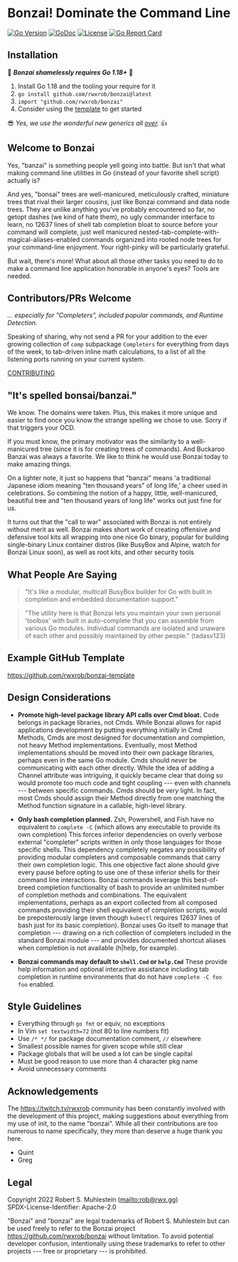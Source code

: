 # Bonzai! Dominate the Command Line

[![Go Version](https://img.shields.io/github/go-mod/go-version/rwxrob/bonzai)](https://tip.golang.org/doc/go1.18)
[![GoDoc](https://godoc.org/github.com/rwxrob/bonzai?status.svg)](https://godoc.org/github.com/rwxrob/bonzai)
[![License](https://img.shields.io/badge/license-Apache2-brightgreen.svg)](LICENSE)
[![Go Report
Card](https://goreportcard.com/badge/github.com/rwxrob/bonzai)](https://goreportcard.com/report/github.com/rwxrob/bonzai)

## Installation

🎉 ***Bonzai shamelessly requires Go 1.18+*** 💋

1. Install Go 1.18 and the tooling your require for it
1. `go install github.com/rwxrob/bonzai@latest` 
1. `import "github.com/rwxrob/bonzai"`
1. Consider using the [template][] to get started

[template]: <https://github.com/rwxrob/bonzai-template>

😎 *Yes, we use the wonderful new generics all [over](fn).* 👍

## Welcome to Bonzai

Yes, "banzai" is something people yell going into battle. But isn't
that what making command line utilities in Go (instead of your favorite
shell script) actually is? 

And yes, "bonsai" trees are well-manicured, meticulously crafted,
miniature trees that rival their larger cousins, just like Bonzai
command and data node trees. They are unlike anything you've probably
encountered so far, no getopt dashes (we kind of hate them), no ugly
commander interface to learn, no 12637 lines of shell tab completion
bloat to source before your command will complete, just well manicured
nested-tab-complete-with-magical-aliases-enabled commands organized into
rooted node trees for your command-line enjoyment. Your right-pinky will
be particularly grateful.

But wait, there's more! What about all those other tasks you need to do
to make a command line application honorable in anyone's eyes? Tools are
needed. 

## Contributors/PRs Welcome

*... especially for "Completers", included popular commands, and Runtime
Detection.*

Speaking of sharing, why not send a PR for your addition to the ever
growing collection of `comp` subpackage `Completers` for everything from
days of the week, to tab-driven inline math calculations, to a list of
all the listening ports running on your current system.

[CONTRIBUTING](CONTRIBUTING)

## "It's spelled bonsai/banzai."

We know. The domains were taken. Plus, this makes it more unique and
easier to find once you know the strange spelling we chose to use. Sorry
if that triggers your OCD.

If you must know, the primary motivator was the similarity to a
well-manicured tree (since it is for creating trees of commands). And
Buckaroo Banzai was always a favorite. We like to think he would use
Bonzai today to make amazing things.

On a lighter note, it just so happens that "banzai" means 'a traditional
Japanese idiom meaning "ten thousand years" of long life,' a cheer used
in celebrations. So combining the notion of a happy, little,
well-manicured, beautiful tree and "ten thousand years of long life"
works out just fine for us.

It turns out that the "call to war" associated with Bonzai is not
entirely without merit as well. Bonzai makes short work of creating
offensive and defensive tool kits all wrapping into one nice Go binary,
popular for building single-binary Linux container distros (like BusyBox
and Alpine, watch for Bonzai Linux soon), as well as root kits, and
other security tools

## What People Are Saying

> "It's like a modular, multicall BusyBox builder for Go with built in
> completion and embedded documentation support."

> "The utility here is that Bonzai lets you maintain your own personal
> 'toolbox' with built in auto-complete that you can assemble from
> various Go modules. Individual commands are isolated and unaware of
> each other and possibly maintained by other people." (tadasv123)

## Example GitHub Template

<https://github.com/rwxrob/bonzai-template>

## Design Considerations

* **Promote high-level package library API calls over Cmd bloat.** Code
  belongs in package libraries, not Cmds. While Bonzai allows for rapid
  applications development by putting everything initially in Cmd
  Methods, Cmds are most designed for documentation and completion, not
  heavy Method implementations. Eventually, most Method implementations
  should be moved into their own package libraries, perhaps even in the
  same Go module. Cmds should *never* be communicating with each other
  directly. While the idea of adding a Channel attribute was intriguing,
  it quickly became clear that doing so would promote too much code and
  tight coupling --- even with channels --- between specific commands.
  Cmds should be *very* light. In fact, most Cmds should assign their
  Method directly from one matching the Method function signature in a
  callable, high-level library.

* **Only bash completion planned.** Zsh, Powershell, and Fish have no
  equivalent to `complete -C` (which allows any executable to provide
  its own completion) This forces inferior dependencies on overly verbose
  external "completer" scripts written in only those languages for
  those specific shells. This dependency completely negates any
  possibility of providing modular completers and composable commands
  that carry their own completion logic. This one objective fact alone
  should give every pause before opting to use one of these inferior
  shells for their command line interactions. Bonzai commands leverage
  this best-of-breed completion functionality of bash to provide an
  unlimited number of completion methods and combinations. The
  equivalent implementations, perhaps as an export collected from all
  composed commands providing their shell equivalent of completion
  scripts, would be preposterously large (even though `kubectl` requires
  12637 lines of bash just for its basic completion). Bonzai uses Go
  itself to manage that completion --- drawing on a rich collection of
  completers included in the standard Bonzai module --- and provides
  documented shortcut aliases when completion is not available (h|help,
  for example). 

* **Bonzai commands may default to `shell.Cmd` or `help.Cmd`** These
  provide help information and optional interactive assistance
  including tab completion in runtime environments that do not have
  `complete -C foo foo` enabled. 

## Style Guidelines

* Everything through `go fmt` or equiv, no exceptions
* In Vim `set textwidth=72` (not 80 to line numbers fit)
* Use `/* */` for package documentation comment, `//` elsewhere
* Smallest possible names for given scope while still clear
* Package globals that will be used a lot can be single capital
* Must be good reason to use more than 4 character pkg name
* Avoid unnecessary comments

## Acknowledgements

The <https://twitch.tv/rwxrob> community has been constantly involved
with the development of this project, making suggestions about
everything from my use of init, to the name "bonzai". While all their
contributions are too numerous to name specifically, they 
more than deserve a huge thank you here.

* Quint
* Greg 

## Legal 

Copyright 2022 Robert S. Muhlestein (<mailto:rob@rwx.gg>)  
SPDX-License-Identifier: Apache-2.0

"Bonzai" and "bonzai" are legal trademarks of Robert S. Muhlestein but
can be used freely to refer to the Bonzai project
<https://github.com/rwxrob/bonzai> without limitation. To avoid
potential developer confusion, intentionally using these trademarks to
refer to other projects --- free or proprietary --- is prohibited.
